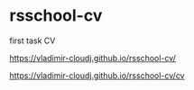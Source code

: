# rsschool-cv
first task CV

https://vladimir-cloudj.github.io/rsschool-cv/

https://vladimir-cloudj.github.io/rsschool-cv/cv
